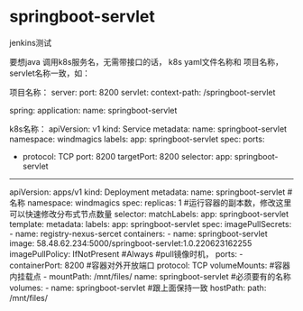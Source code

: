 # springboot-servlet
jenkins测试

要想java 调用k8s服务名，无需带接口的话， k8s yaml文件名称和 项目名称，servlet名称一致，如：

项目名称：
server:
  port: 8200
  servlet:
    context-path: /springboot-servlet
  
spring:
  application:
     name: springboot-servlet
     
k8s名称：
apiVersion: v1
kind: Service
metadata:
  name: springboot-servlet
  namespace: windmagics
  labels:
    app: springboot-servlet
spec:
  ports:
  - protocol: TCP
    port: 8200
    targetPort: 8200
  selector:
    app: springboot-servlet
---
apiVersion: apps/v1
kind: Deployment
metadata:
  name: springboot-servlet #名称
  namespace: windmagics
spec:
  replicas: 1 #运行容器的副本数，修改这里可以快速修改分布式节点数量
  selector:
    matchLabels:
      app: springboot-servlet
  template:
    metadata:
      labels:
        app: springboot-servlet
    spec:
      imagePullSecrets:
      - name: registry-nexus-sercet
      containers:
      - name: springboot-servlet
        image: 58.48.62.234:5000/springboot-servlet:1.0.220623162255
        imagePullPolicy: IfNotPresent #Always #pull镜像时机，
        ports:
        - containerPort: 8200 #容器对外开放端口
          protocol: TCP
        volumeMounts:  #容器内挂载点
        - mountPath: /mnt/files/
          name: springboot-servlet  #必须要有的名称
      volumes:
      - name: springboot-servlet  #跟上面保持一致
        hostPath:
          path: /mnt/files/
